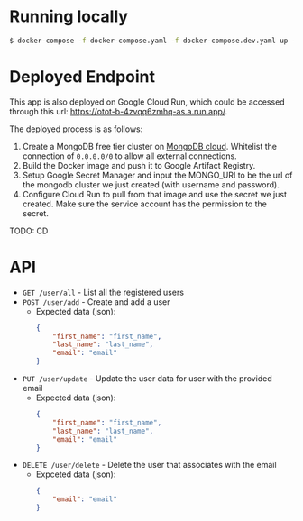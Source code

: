 # Running locally

```sh
$ docker-compose -f docker-compose.yaml -f docker-compose.dev.yaml up --build
```

# Deployed Endpoint

This app is also deployed on Google Cloud Run, which could be accessed through this url: https://otot-b-4zvqq6zmhq-as.a.run.app/. 

The deployed process is as follows:
1. Create a MongoDB free tier cluster on [MongoDB cloud](https://cloud.mongodb.com/). Whitelist the connection of `0.0.0.0/0` to allow all external connections.
1. Build the Docker image and push it to Google Artifact Registry.
1. Setup Google Secret Manager and input the MONGO_URI to be the url of the mongodb cluster we just created (with username and password).
1. Configure Cloud Run to pull from that image and use the secret we just created. Make sure the service account has the permission to the secret.

TODO: CD

# API
- `GET /user/all` - List all the registered users
- `POST /user/add` - Create and add a user
    - Expected data (json): 
        ```json
        {
            "first_name": "first_name", 
            "last_name": "last_name", 
            "email": "email"
        }
        ```
- `PUT /user/update` - Update the user data for user with the provided email
    - Expected data (json):
        ```json
        {
            "first_name": "first_name", 
            "last_name": "last_name", 
            "email": "email"
        }
        ```
- `DELETE /user/delete` - Delete the user that associates with the email
    - Expceted data (json):
        ```json
        {
            "email": "email"
        }